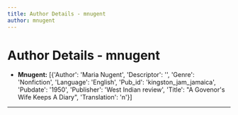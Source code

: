 ```yaml
---
title: Author Details - mnugent
author: mnugent
---
```


# Author Details - mnugent

<ul>
    <li><strong>Mnugent:</strong> [{'Author': 'Maria Nugent', 'Descriptor': '', 'Genre': 'Nonfiction', 'Language': 'English', 'Pub_id': 'kingston_jam_jamaica', 'Pubdate': '1950', 'Publisher': 'West Indian review', 'Title': "A Govenor's Wife Keeps A Diary", 'Translation': 'n'}]</li>
</ul>
<hr>